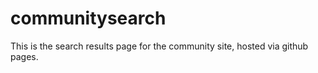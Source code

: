 # communitysearch

This is the search results page for the community site, hosted via github pages.
